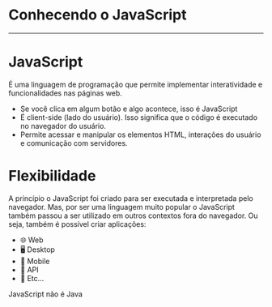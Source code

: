 # Conhecendo o JavaScript

---

# JavaScript

É uma linguagem de programação que permite implementar interatividade e funcionalidades nas páginas web.

- Se você clica em algum botão e algo acontece, isso é JavaScript
- É client-side (lado do usuário). Isso significa que o código é executado no navegador do usuário.
- Permite acessar e manipular os elementos HTML, interações do usuário e comunicação com servidores.

# Flexibilidade

A princípio o JavaScript foi criado para ser executada e interpretada pelo navegador. Mas, por ser uma linguagem muito popular o JavaScript também passou a ser utilizado em outros contextos fora do navegador. Ou seja, também é possível criar aplicações:

- 🌐 Web
- 🖥️ Desktop
- 📱 Mobile
- 📡 API
- 🚀 Etc…

JavaScript não é Java
